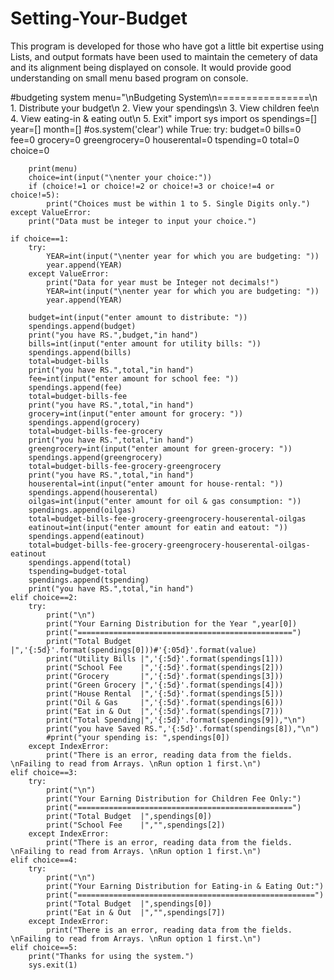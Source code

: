 # Setting-Your-Budget
This program is developed for those who have got a little bit expertise using Lists, and output formats have been used to maintain 
the cemetery of data and its alignment being displayed on console. It would provide good understanding on small menu based program 
on console.

#budgeting system
menu="\nBudgeting System\n================\n 1. Distribute your budget\n 2. View your spendings\n 3. View children fee\n 4. View eating-in & eating out\n 5. Exit"
import sys
import os
spendings=[]
year=[]
month=[]
#os.system('clear')
while True:
    try:
        budget=0
        bills=0
        fee=0
        grocery=0
        greengrocery=0
        houserental=0
        tspending=0
        total=0
        choice=0

        print(menu)
        choice=int(input("\nenter your choice:"))
        if (choice!=1 or choice!=2 or choice!=3 or choice!=4 or choice!=5):
            print("Choices must be within 1 to 5. Single Digits only.")
    except ValueError:
        print("Data must be integer to input your choice.")
        
    if choice==1:
        try:
            YEAR=int(input("\nenter year for which you are budgeting: "))
            year.append(YEAR)
        except ValueError:
            print("Data for year must be Integer not decimals!")
            YEAR=int(input("\nenter year for which you are budgeting: "))
            year.append(YEAR)
            
        budget=int(input("enter amount to distribute: "))
        spendings.append(budget)
        print("you have RS.",budget,"in hand")
        bills=int(input("enter amount for utility bills: "))
        spendings.append(bills)
        total=budget-bills
        print("you have RS.",total,"in hand")
        fee=int(input("enter amount for school fee: "))
        spendings.append(fee)
        total=budget-bills-fee
        print("you have RS.",total,"in hand")
        grocery=int(input("enter amount for grocery: "))
        spendings.append(grocery)
        total=budget-bills-fee-grocery
        print("you have RS.",total,"in hand")
        greengrocery=int(input("enter amount for green-grocery: "))
        spendings.append(greengrocery)
        total=budget-bills-fee-grocery-greengrocery
        print("you have RS.",total,"in hand")
        houserental=int(input("enter amount for house-rental: "))
        spendings.append(houserental)
        oilgas=int(input("enter amount for oil & gas consumption: "))
        spendings.append(oilgas)
        total=budget-bills-fee-grocery-greengrocery-houserental-oilgas
        eatinout=int(input("enter amount for eatin and eatout: "))
        spendings.append(eatinout)
        total=budget-bills-fee-grocery-greengrocery-houserental-oilgas-eatinout
        spendings.append(total)
        tspending=budget-total
        spendings.append(tspending)
        print("you have RS.",total,"in hand")
    elif choice==2:
        try:
            print("\n")
            print("Your Earning Distribution for the Year ",year[0])
            print("================================================")
            print("Total Budget  |",'{:5d}'.format(spendings[0]))#'{:05d}'.format(value)
            print("Utility Bills |",'{:5d}'.format(spendings[1]))
            print("School Fee    |",'{:5d}'.format(spendings[2]))
            print("Grocery       |",'{:5d}'.format(spendings[3]))
            print("Green Grocery |",'{:5d}'.format(spendings[4]))
            print("House Rental  |",'{:5d}'.format(spendings[5]))
            print("Oil & Gas     |",'{:5d}'.format(spendings[6]))
            print("Eat in & Out  |",'{:5d}'.format(spendings[7]))
            print("Total Spending|",'{:5d}'.format(spendings[9]),"\n")
            print("you have Saved RS.",'{:5d}'.format(spendings[8]),"\n")
            #print("your spending is: ",spendings[0])
        except IndexError:
            print("There is an error, reading data from the fields. \nFailing to read from Arrays. \nRun option 1 first.\n")
    elif choice==3:
        try:
            print("\n")
            print("Your Earning Distribution for Children Fee Only:")
            print("================================================")
            print("Total Budget  |",spendings[0])
            print("School Fee    |","",spendings[2])
        except IndexError:
            print("There is an error, reading data from the fields. \nFailing to read from Arrays. \nRun option 1 first.\n")
    elif choice==4:
        try:
            print("\n")
            print("Your Earning Distribution for Eating-in & Eating Out:")
            print("=====================================================")
            print("Total Budget  |",spendings[0])
            print("Eat in & Out  |","",spendings[7])
        except IndexError:
            print("There is an error, reading data from the fields. \nFailing to read from Arrays. \nRun option 1 first.\n")
    elif choice==5:
        print("Thanks for using the system.")
        sys.exit(1)

